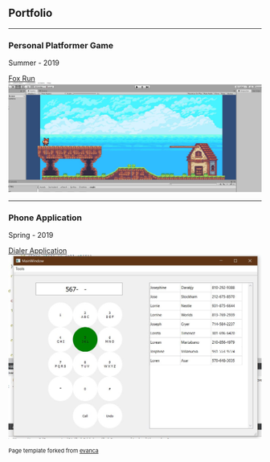 ## Portfolio

---

### Personal Platformer Game
Summer - 2019

[Fox Run](/sample_page)
<img src="images/game.jpg?raw=true"/>

---

### Phone Application
Spring - 2019

[Dialer Application](/sample_page)
<img src="images/phone.JPG?raw=true"/>


<p style="font-size:11px">Page template forked from <a href="https://github.com/evanca/quick-portfolio">evanca</a></p>
<!-- Remove above link if you don't want to attibute -->
